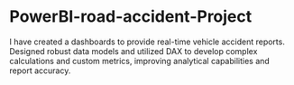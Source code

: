 # PowerBI-road-accident-Project

I have created a dashboards to provide real-time vehicle accident reports.
Designed robust data models and utilized DAX to develop complex calculations and custom metrics, improving analytical capabilities and report accuracy.
